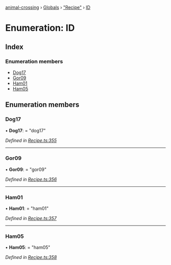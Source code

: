 [animal-crossing](../README.md) › [Globals](../globals.md) › ["Recipe"](../modules/_recipe_.md) › [ID](_recipe_.id.md)

# Enumeration: ID

## Index

### Enumeration members

* [Dog17](_recipe_.id.md#dog17)
* [Gor09](_recipe_.id.md#gor09)
* [Ham01](_recipe_.id.md#ham01)
* [Ham05](_recipe_.id.md#ham05)

## Enumeration members

###  Dog17

• **Dog17**: = "dog17"

*Defined in [Recipe.ts:355](https://github.com/Norviah/animal-crossing/blob/6476932/module/types/Recipe.ts#L355)*

___

###  Gor09

• **Gor09**: = "gor09"

*Defined in [Recipe.ts:356](https://github.com/Norviah/animal-crossing/blob/6476932/module/types/Recipe.ts#L356)*

___

###  Ham01

• **Ham01**: = "ham01"

*Defined in [Recipe.ts:357](https://github.com/Norviah/animal-crossing/blob/6476932/module/types/Recipe.ts#L357)*

___

###  Ham05

• **Ham05**: = "ham05"

*Defined in [Recipe.ts:358](https://github.com/Norviah/animal-crossing/blob/6476932/module/types/Recipe.ts#L358)*
